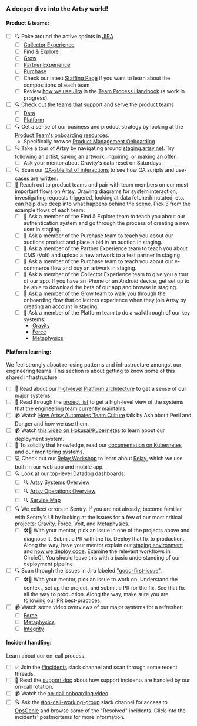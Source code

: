 ### A deeper dive into the Artsy world!

#### Product & teams:

- [ ] 🔍 Poke around the active sprints in [JIRA](https://artsyproduct.atlassian.net/secure/BrowseProjects.jspa)
  - [ ] [Collector Experience](https://artsyproduct.atlassian.net/secure/RapidBoard.jspa?rapidView=77&projectKey=CX)
  - [ ] [Find & Explore](https://artsyproduct.atlassian.net/secure/RapidBoard.jspa?rapidView=4)
  - [ ] [Grow](https://artsyproduct.atlassian.net/secure/RapidBoard.jspa?rapidView=96&projectKey=GRO)
  - [ ] [Partner Experience](https://artsyproduct.atlassian.net/secure/RapidBoard.jspa?rapidView=36&projectKey=GALL)
  - [ ] [Purchase](https://artsyproduct.atlassian.net/secure/RapidBoard.jspa?rapidView=41)
  - [ ] Check our latest [Staffing Page](https://www.notion.so/artsy/Staffing-c2d58c075e9b41a69e48f6d5fa474fbd) if you want to learn about the compositions of each team
  - [ ] Review [how we use Jira](https://www.notion.so/artsy/Team-Process-Handbook-3fbeb0ae934d48ca9074131331b46cff#ae081daa5b034dc2b6fb5ed4adc1a4bc) in the [Team Process Handbook](https://www.notion.so/artsy/Team-Process-Handbook-3fbeb0ae934d48ca9074131331b46cff) (a work in progress).
- [ ] 🔍 Check out the teams that support and serve the product teams
  - [ ] [Data](https://artsyproduct.atlassian.net/secure/RapidBoard.jspa?rapidView=59)
  - [ ] [Platform](https://artsyproduct.atlassian.net/secure/RapidBoard.jspa?rapidView=64)
- [ ] 🔍 Get a sense of our business and product strategy by looking at the [Product Team's onboarding resources](https://www.notion.so/artsy/Product-Onboarding-9bc3dc747ac44ed2866c8bf37c0c721b#ba384bf0f334435eab87f0e29e5a745b).
  - Specifically browse [Product Management Onboarding](https://www.notion.so/artsy/Product-Management-Onboarding-9bc3dc747ac44ed2866c8bf37c0c721b#4ad2c4707e3740549ee9dc5c62b80461)
- [ ] 🔍 Take a tour of Artsy by navigating around [staging.artsy.net](https://staging.artsy.net). Try following an artist, saving an artwork, inquiring, or making an offer.
  - [ ] Ask your mentor about Gravity's data reset on Saturdays.
- [ ] 🔍 Scan our [QA-able list of interactions](https://www.notion.so/artsy/20YY-MM-DD-Artsy-net-QA-689c76f0a5564e7c94b5908b12ec891b) to see how QA scripts and use-cases are written.
- [ ] 👯 Reach out to product teams and pair with team members on our most important flows on Artsy. Drawing diagrams for system interaction, investigating requests triggered, looking at data fetched/mutated, etc. can help dive deep into what happens behind the scene. Pick 3 from the example flows of each team:
  - [ ] 👯 Ask a member of the Find & Explore team to teach you about our authentication system and go through the process of creating a new user in staging.
  - [ ] 👯 Ask a member of the Purchase team to teach you about our auctions product and place a bid in an auction in staging.
  - [ ] 👯 Ask a member of the Partner Experience team to teach you about CMS (Volt) and upload a new artwork to a test partner in staging.
  - [ ] 👯 Ask a member of the Purchase team to teach you about our e-commerce flow and buy an artwork in staging.
  - [ ] 👯 Ask a member of the Collector Experience team to give you a tour of our app. If you have an iPhone or an Android device, get set up to be able to download the beta of our app and browse in staging.
  - [ ] 👯 Ask a member of the Grow team to walk you through the onboarding flow that collectors experience when they join Artsy by creating an account in staging.
  - [ ] 👯 Ask a member of the Platform team to do a walkthrough of our key systems:
    - [Gravity](https://github.com/artsy/gravity)
    - [Force](https://github.com/artsy/force)
    - [Metaphysics](https://github.com/artsy/metaphysics)

#### Platform learning:

We feel strongly about re-using patterns and infrastructure amongst our
engineering teams. This section is about getting to know some of this shared
infrastructure.

- [ ] 📖 Read about our [high-level Platform architecture](https://www.notion.so/artsy/Platform-Architecture-ad1363b26ea8422db0df08e7c8253677) to get a sense of our major systems.
- [ ] 📖 Read through the [project list](https://www.notion.so/artsy/17c4b550458a4cb8bcbf1b68060d63e6) to get a high-level view of the systems that the engineering team currently maintains.
- [ ] 📹 Watch [How Artsy Automates Team Culture](https://slideslive.com/38916507/how-artsy-automates-team-culture) talk by Ash about Peril and Danger and how we use them.
- [ ] 📹 Watch [this video on Hokusai/Kubernetes](https://drive.google.com/file/d/1VzkBnp0xHTM7vxO4TXmNywn9jh9LNFLx/view) to learn about our deployment system.
- [ ] 📖 To solidify that knowledge, read our [documentation on Kubernetes](https://github.com/artsy/README/blob/main/playbooks/kubernetes.md) and our [monitoring systems](https://www.notion.so/artsy/Monitoring-97d01d1bea214b3ebe3fbe081a888683).
- [ ] 💻 Check out our [Relay Workshop](https://github.com/artsy/relay-workshop) to learn about [Relay](https://relay.dev/), which we use both in our web app and mobile app.
- [ ] 🔍 Look at our top-level Datadog dashboards:
  - [ ] 🔍 [Artsy Systems Overview](https://app.datadoghq.com/dashboard/463-cin-cp4/artsy-systems-overview)
  - [ ] 🔍 [Artsy Operations Overview](https://app.datadoghq.com/dashboard/38q-9jf-bj2/artsy-operations-overview)
  - [ ] 🔍 [Service Map](https://app.datadoghq.com/apm/map?env=production)
- [ ] 🔍 We collect errors in Sentry. If you are not already, become familiar with Sentry's UI by looking at the issues for a few of our most critical projects: [Gravity](https://sentry.io/organizations/artsynet/issues/?project=157936), [Force](https://sentry.io/organizations/artsynet/issues/?project=28316), [Volt](https://sentry.io/organizations/artsynet/issues/?project=1281370), and [Metaphysics](https://sentry.io/organizations/artsynet/issues/?project=299996).
  - [ ] 🛠👯 With your mentor, pick an issue in one of the projects above and diagnose it. Submit a PR with the fix. Deploy that fix to production. Along the way, have your mentor explain our [staging environment](https://github.com/artsy/gravity/blob/master/doc/StagingEnvironment.md) and [how we deploy code](https://github.com/artsy/README/blob/main/playbooks/deployments.md). Examine the relevant workflows in CircleCI. You should leave this with a basic understanding of our deployment pipeline.
- [ ] 🔍 Scan through the issues in Jira labeled ["good-first-issue"](https://artsyproduct.atlassian.net/browse/CX-1689?filter=-4&jql=labels%20%3D%20good-first-issue%20and%20status%20not%20in%20(Done%2CClosed%2CMerged%2CBlocked%2C%22In%20Progress%22%2C%22In%20Review%22%2C%22QA%20Ready%22%2C%20%22Monitoring%2FQA%22)%20order%20by%20created%20DESC).
  - [ ] 🛠👯 With your mentor, pick an issue to work on. Understand the context, set up the project, and submit a PR for the fix. See that fix all the way to production. Along the way, make sure you are following our [PR best-practices](https://github.com/artsy/README/blob/main/playbooks/engineer-workflow.md#pull-requests).
- [ ] 📹 Watch some video overviews of our major systems for a refresher:
  - [ ] [Force](https://drive.google.com/drive/folders/1ZqyuXGriKgHC9xsF53vAaJEAWkgYmLMg?usp=sharing)
  - [ ] [Metaphysics](https://drive.google.com/drive/folders/1O1kRXyUA0jO3OM7gskljiL0IwRFFrwCi)
  - [ ] [Integrity](https://drive.google.com/file/d/1mEatjWJ37vmSsc4n7kbLXEu2evKHK3i-/view?usp=sharing)

#### Incident handling:

Learn about our on-call process.

- [ ] ✅ Join the [#incidents](https://artsy.slack.com/messages/incidents/) slack channel and scan through some recent threads.
- [ ] 📖 Read the [support doc](https://github.com/artsy/README/blob/main/playbooks/support#readme) about how support incidents are handled by our on-call rotation.
- [ ] 📹 Watch the [on-call onboarding video](https://drive.google.com/file/d/1nGtNLCwP9zOBxhocnAFI-Ua1xs7eJYyD/view).
- [ ] 🔍 Ask the [#on-call-working-group](https://artsy.slack.com/messages/on-call-working-group/) slack channel for access to [OpsGenie](https://artsy.app.opsgenie.com/incident/list) and browse some of the "Resolved" incidents. Click into the incidents' postmortems for more information.
